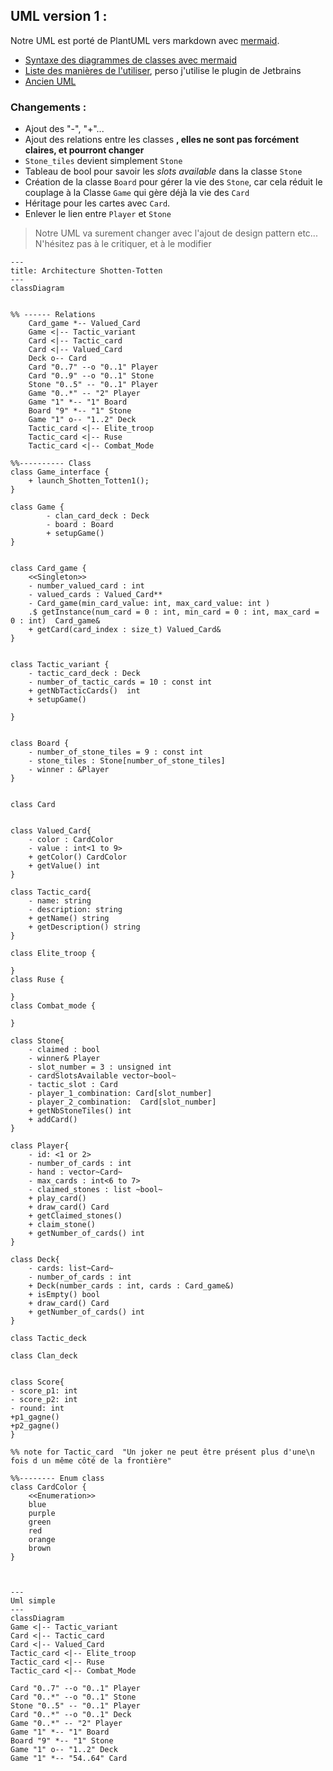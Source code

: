 
## UML version 1 :
Notre UML est porté de PlantUML vers markdown avec [mermaid](https://mermaid.js.org).
  
- [Syntaxe des diagrammes de classes avec mermaid](https://mermaid.js.org/syntax/classDiagram.html)
- [Liste des manières de l'utiliser](https://mermaid.js.org/ecosystem/integrations.html), perso j'utilise le plugin de Jetbrains
- [Ancien UML](https://codimd.math.cnrs.fr/VEjH14SwRfq9q9YtunKFbg?both)

### Changements :
- Ajout des "-", "+"...
- Ajout des relations entre les classes **, elles ne sont pas forcément claires, et pourront changer**
- `Stone_tiles` devient simplement `Stone`
- Tableau de bool pour savoir les _slots available_ dans la classe `Stone` 
- Création de la classe `Board` pour gérer la vie des `Stone`, car cela réduit le couplage à la Classe `Game` qui gère déjà la vie des `Card`
- Héritage pour les cartes avec `Card`.
- Enlever le lien entre `Player` et `Stone`

> Notre UML va surement changer avec l'ajout de design pattern etc... 
> N'hésitez pas à le critiquer, et à le modifier


```mermaid
---
title: Architecture Shotten-Totten
---
classDiagram


%% ------ Relations
    Card_game *-- Valued_Card
    Game <|-- Tactic_variant
    Card <|-- Tactic_card
    Card <|-- Valued_Card
    Deck o-- Card
    Card "0..7" --o "0..1" Player
    Card "0..9" --o "0..1" Stone
    Stone "0..5" -- "0..1" Player
    Game "0..*" -- "2" Player
    Game "1" *-- "1" Board
    Board "9" *-- "1" Stone
    Game "1" o-- "1..2" Deck
    Tactic_card <|-- Elite_troop
    Tactic_card <|-- Ruse
    Tactic_card <|-- Combat_Mode

%%---------- Class
class Game_interface {
    + launch_Shotten_Totten1();
}

class Game {
        - clan_card_deck : Deck
        - board : Board
        + setupGame()
}


class Card_game {
    <<Singleton>>
    - number_valued_card : int
    - valued_cards : Valued_Card**
    - Card_game(min_card_value: int, max_card_value: int )
    .$ getInstance(num_card = 0 : int, min_card = 0 : int, max_card = 0 : int)  Card_game&
    + getCard(card_index : size_t) Valued_Card&
}


class Tactic_variant {
    - tactic_card_deck : Deck
    - number_of_tactic_cards = 10 : const int
    + getNbTacticCards()  int
    + setupGame()

}


class Board {
    - number_of_stone_tiles = 9 : const int
    - stone_tiles : Stone[number_of_stone_tiles]
    - winner : &Player
}


class Card
    

class Valued_Card{
    - color : CardColor
    - value : int<1 to 9>
    + getColor() CardColor
    + getValue() int
}

class Tactic_card{
    - name: string
    - description: string
    + getName() string
    + getDescription() string
}

class Elite_troop {
    
}
class Ruse {
    
}
class Combat_mode {
    
}
        
class Stone{
    - claimed : bool
    - winner& Player
    - slot_number = 3 : unsigned int
    - cardSlotsAvailable vector~bool~
    - tactic_slot : Card
    - player_1_combination: Card[slot_number]
    - player_2_combination:  Card[slot_number]
    + getNbStoneTiles() int
    + addCard()
}

class Player{
    - id: <1 or 2>
    - number_of_cards : int
    - hand : vector~Card~
    - max_cards : int<6 to 7>
    - claimed_stones : list ~bool~
    + play_card()
    + draw_card() Card
    + getClaimed_stones() 
    + claim_stone()
    + getNumber_of_cards() int
}

class Deck{
    - cards: list~Card~
    - number_of_cards : int
    + Deck(number_cards : int, cards : Card_game&)
    + isEmpty() bool
    + draw_card() Card
    + getNumber_of_cards() int
}

class Tactic_deck

class Clan_deck
    
    
class Score{
- score_p1: int
- score_p2: int
- round: int
+p1_gagne()
+p2_gagne()
}

%% note for Tactic_card  "Un joker ne peut être présent plus d'une\n fois d un même côté de la frontière"

%%-------- Enum class
class CardColor {
    <<Enumeration>>
    blue
    purple
    green
    red
    orange
    brown
}
    


```


```mermaid
---
Uml simple
---
classDiagram
Game <|-- Tactic_variant
Card <|-- Tactic_card
Card <|-- Valued_Card
Tactic_card <|-- Elite_troop
Tactic_card <|-- Ruse
Tactic_card <|-- Combat_Mode

Card "0..7" --o "0..1" Player
Card "0..*" --o "0..1" Stone
Stone "0..5" -- "0..1" Player
Card "0..*" --o "0..1" Deck
Game "0..*" -- "2" Player
Game "1" *-- "1" Board
Board "9" *-- "1" Stone
Game "1" o-- "1..2" Deck
Game "1" *-- "54..64" Card
```
